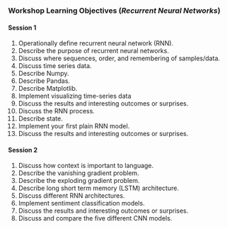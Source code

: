 ### Workshop Learning Objectives (*Recurrent Neural Networks*)

#### Session 1
1. Operationally define recurrent neural network (RNN).
2. Describe the purpose of recurrent neural networks.
3. Discuss where sequences, order, and remembering of samples/data.
4. Discuss time series data.
5. Describe Numpy.
6. Describe Pandas.
7. Describe Matplotlib.
8. Implement visualizing time-series data
9. Discuss the results and interesting outcomes or surprises.
10. Discuss the RNN process.
11. Describe state.
12. Implement your first plain RNN model.
13. Discuss the results and interesting outcomes or surprises.

#### Session 2
1. Discuss how context is important to language.
2. Describe the vanishing gradient problem.
3. Describe the exploding gradient problem.
4. Describe long short term memory (LSTM) architecture.
5. Discuss different RNN architectures.
6. Implement sentiment classification models.
7. Discuss the results and interesting outcomes or surprises.
8. Discuss and compare the five different CNN models.

